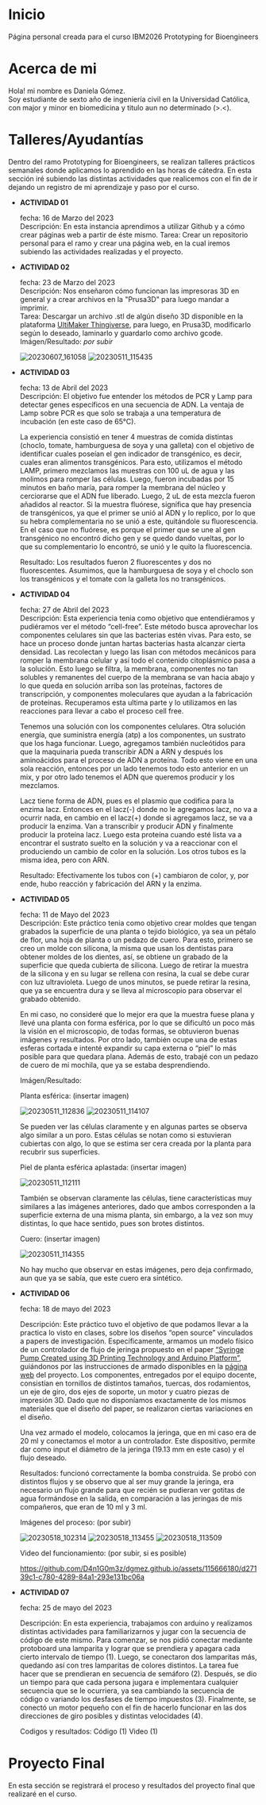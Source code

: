 # Inicio
Página personal creada para el curso IBM2026 Prototyping for Bioengineers
# Acerca de mi
Hola! mi nombre es Daniela Gómez.  
Soy estudiante de sexto año de ingeniería civil en la Universidad Católica, con major y minor en biomedicina y titulo aun no determinado (>.<).  
# Talleres/Ayudantías
Dentro del ramo Prototyping for Bioengineers, se realizan talleres prácticos semanales donde aplicamos lo aprendido en las horas de cátedra. En esta sección iré subiendo las distintas actividades que realicemos con el fin de ir dejando un registro de mi aprendizaje y paso por el curso.  
- __ACTIVIDAD 01__

    fecha: 16 de Marzo del 2023  
    Descripción: En esta instancia aprendimos a utilizar Github y a cómo crear páginas web a partir de éste mismo. 
    Tarea: Crear un repositorio personal para el ramo y crear una página web, en la cual iremos subiendo las actividades realizadas y el proyecto.
    
- __ACTIVIDAD 02__

    fecha: 23 de Marzo del 2023  
    Descripción: Nos enseñaron cómo funcionan las impresoras 3D en general y a crear archivos en la "Prusa3D" para luego mandar a imprimir.  
    Tarea: Descargar un archivo .stl de algún diseño 3D disponible en la plataforma [UltiMaker Thingiverse](https://www.thingiverse.com/), para luego, en Prusa3D, modificarlo según lo deseado, laminarlo y guardarlo como archivo gcode.  
    Imágen/Resultado: _por subir_
    
    ![20230607_161058](https://github.com/D4n1G0m3z/dgmez.github.io/assets/115666180/943685e6-0f78-4c3d-816c-29d21da321ec)
    ![20230511_115435](https://github.com/D4n1G0m3z/dgmez.github.io/assets/115666180/092a7249-9451-4d42-97b1-248ccc88c89d)

    
- __ACTIVIDAD 03__

    fecha: 13 de Abril del 2023  
    Descripción: El objetivo fue entender los métodos de PCR y Lamp para detectar genes específicos en una secuencia de ADN. La ventaja de Lamp sobre PCR es que solo se trabaja a una temperatura de incubación (en este caso de 65°C). 
    
    La experiencia consistió en tener 4 muestras de comida distintas (choclo, tomate, hamburguesa de soya y una galleta) con el objetivo de identificar cuales poseían el gen indicador de transgénico, es decir, cuales eran alimentos transgénicos. Para esto, utilizamos el método LAMP, primero mezclamos las muestras con 100 uL de agua y las molimos para romper las células. Luego, fueron incubadas por 15 minutos en baño maría, para romper la membrana del núcleo y cerciorarse que el ADN fue liberado. Luego, 2 uL de esta mezcla fueron añadidos al reactor. Si la muestra fluórese, significa que hay presencia de transgénicos, ya que el primer se unió al ADN y lo replico, por lo que su hebra complementaria no se unió a este, quitándole su fluorescencia. En el caso que no fluórese, es porque el primer que se une al gen transgénico no encontró dicho gen y se quedo dando vueltas, por lo que su complementario lo encontró, se unió y le quito la fluorescencia. 
 
      
    Resultado: Los resultados fueron 2 fluorescentes y dos no fluorescentes. Asumimos, que la hamburguesa de soya y el choclo son los transgénicos y el tomate con la galleta los no transgénicos. 
    
- __ACTIVIDAD 04__

    fecha: 27 de Abril del 2023  
    Descripción: Esta experiencia tenia como objetivo que entendiéramos y pudiéramos ver el método “cell-free”. Este método busca aprovechar los componentes celulares sin que las bacterias estén vivas. Para esto, se hace un proceso donde juntan hartas bacterias hasta alcanzar cierta densidad. Las recolectan y luego las lisan con métodos mecánicos para romper la membrana celular y así todo el contenido citoplásmico pasa a la solución. Esto luego se filtra, la membrana, componentes no tan solubles y remanentes del cuerpo de la membrana se van hacia abajo y lo que queda en solución arriba son las proteínas, factores de transcripción, y componentes moleculares que ayudan a la fabricación de proteínas. Recuperamos esta ultima parte y lo utilizamos en las reacciones para llevar a cabo el proceso cell free. 
    
    Tenemos una solución con los componentes celulares. Otra solución energía, que suministra energía (atp) a los componentes, un sustrato que los haga funcionar. Luego, agregamos también nucleótidos para que la maquinaria pueda transcribir ADN a ARN y después los aminoácidos para el proceso de ADN a proteína. Todo esto viene en una sola reacción, entonces por un lado tenemos todo esto anterior en un mix, y por otro lado tenemos el ADN que queremos producir y los mezclamos. 
    
    Lacz tiene forma de ADN, pues es el plasmio que codifica para la enzima lacz. Entonces en el lacz(-) donde no le agregamos lacz, no va a ocurrir nada, en cambio en el lacz(+) donde si agregamos lacz, se va a producir la enzima. Van a transcribir y producir ADN y finalmente producir la proteína lacz. Luego esta proteína cuando esté lista va a encontrar el sustrato suelto en la solución y va a reaccionar con el produciendo un cambio de color en la solución. Los otros tubos es la misma idea, pero con ARN.

    Resultado: Efectivamente los tubos con (+) cambiaron de color, y, por ende, hubo reacción y fabricación del ARN y la enzima.
    
- __ACTIVIDAD 05__

    fecha: 11 de Mayo del 2023  
    Descripción: Este práctico tenia como objetivo crear moldes que tengan grabados la superficie de una planta o tejido biológico, ya sea un pétalo de flor, una hoja de planta o un pedazo de cuero. Para esto, primero se creo un molde con silicona, la misma que usan los dentistas para obtener moldes de los dientes, así, se obtiene un grabado de la superficie que queda cubierta de silicona. Luego de retirar la muestra de la silicona y en su lugar se rellena con resina, la cual se debe curar con luz ultravioleta. Luego de unos minutos, se puede retirar la resina, que ya se encuentra dura y se lleva al microscopio para observar el grabado obtenido. 
    
    En mi caso, no consideré que lo mejor era que la muestra fuese plana y llevé una planta con forma esférica, por lo que se dificultó un poco más la visión en el microscopio, de todas formas, se obtuvieron buenas imágenes y resultados. Por otro lado, también ocupe una de estas esferas cortada e intenté expandir su capa externa o “piel” lo más posible para que quedara plana.  Además de esto, trabajé con un pedazo de cuero de mi mochila, que ya se estaba desprendiendo. 
   
    Imágen/Resultado: 
    
    Planta esférica: (insertar imagen) 
    
    ![20230511_112836](https://github.com/D4n1G0m3z/dgmez.github.io/assets/115666180/ae252484-0010-4480-ae75-8fc9eb5a1a12)
    ![20230511_114107](https://github.com/D4n1G0m3z/dgmez.github.io/assets/115666180/bccde5dd-1ddd-40e1-adc3-bf04568b89c1)


    Se pueden ver las células claramente y en algunas partes se observa algo similar a un poro. Estas células se notan como si estuvieran cubiertas con algo, lo que se estima ser cera creada por la planta para recubrir sus superficies. 
    
    Piel de planta esférica aplastada: (insertar imagen)
    
    ![20230511_112111](https://github.com/D4n1G0m3z/dgmez.github.io/assets/115666180/376c6c8a-c1b1-42b3-bce9-f1fa7d4a22de)
    
    También se observan claramente las células, tiene características muy similares a las imágenes anteriores, dado que ambos corresponden a la superficie externa de una misma planta, sin embargo, a la vez son muy distintas, lo que hace sentido, pues son brotes distintos. 
    
    Cuero: (insertar imagen) 
    
    ![20230511_114355](https://github.com/D4n1G0m3z/dgmez.github.io/assets/115666180/b1df9af8-d34b-41f8-897f-91506a9147c5)
    
    
    No hay mucho que observar en estas imágenes, pero deja confirmado, aun que ya se sabía, que este cuero era sintético. 
    
- __ACTIVIDAD 06__ 
    
    fecha: 18 de mayo del 2023 
    
    Descripción: Este práctico tuvo el objetivo de que podamos llevar a la practica lo visto en clases, sobre los diseños “open source” vinculados a papers de investigación. Específicamente, armamos un modelo físico de un controlador de flujo de jeringa  propuesto en el paper [“Syringe Pump Created using 3D Printing Technology and Arduino Platform”](https://link.springer.com/article/10.1134/S1061934820030156), guiándonos por las instrucciones de armado  disponibles en la [página web](http://www.mass-spec.ru/projects/diy/syringe_pump/eng/) del proyecto. Los componentes, entregados por el equipo docente, consistían en tornillos de distintos tamaños, tuercas, dos rodamientos, un eje de giro, dos ejes de soporte, un motor y cuatro piezas de impresión 3D. Dado que no disponíamos exactamente de los mismos materiales que el diseño del paper, se realizaron ciertas variaciones en el diseño. 
    
    Una vez armado el modelo, colocamos la jeringa, que en mi caso era de 20 ml y conectamos el motor a un controlador. Este dispositivo, permite dar como input el diámetro de la jeringa (19.13 mm en este caso) y el flujo deseado. 
    
    Resultados: funcionó correctamente la bomba construida. Se probó con distintos flujos y se observo que al ser muy grande la jeringa, era necesario un flujo grande para que recién se pudieran ver gotitas de agua formándose en la salida, en comparación a las jeringas de mis compañeros, que eran de 10 ml y 3 ml. 
    
    Imágenes del proceso: (por subir)
    
    
    ![20230518_102314](https://github.com/D4n1G0m3z/dgmez.github.io/assets/115666180/ab49d415-bb35-4d46-a6d9-0d8aedd96849)
    ![20230518_113455](https://github.com/D4n1G0m3z/dgmez.github.io/assets/115666180/18a624f7-31f0-4c37-849a-24bbd62415d6)
    ![20230518_113509](https://github.com/D4n1G0m3z/dgmez.github.io/assets/115666180/97d9f908-978b-409f-879e-b7b9f93fa250)
    
    
    Video del funcionamiento: (por subir, si es posible)
    
    https://github.com/D4n1G0m3z/dgmez.github.io/assets/115666180/d27139c1-c780-4289-84a1-293e131bc06a



- __ACTIVIDAD 07__ 
    
    fecha: 25 de mayo del 2023 

    Descripción: En esta experiencia, trabajamos con arduino y realizamos distintas actividades para familiarizarnos y jugar con la secuencia de código de este mismo. Para comenzar, se nos pidió conectar mediante protoboard una lamparita y lograr que se prendiera y apagara cada cierto intervalo de tiempo (1). Luego, se conectaron dos lamparitas más, quedando así con tres lamparitas de colores distintos. La tarea fue hacer que se prendieran en secuencia de semáforo (2). Después, se dio un tiempo para que cada persona jugara e implementara cualquier secuencia que se le ocurriera, ya sea cambiando la secuencia de código o variando los desfases de tiempo impuestos (3). Finalmente, se conectó un motor pequeño con el fin de hacerlo funcionar en las dos direcciones de giro posibles y distintas velocidades (4).

    Codigos y resultados:
    Código (1)
    Video (1)
    
    
    
# Proyecto Final
En esta sección se registrará el proceso y resultados del proyecto final que realizaré en el curso.













